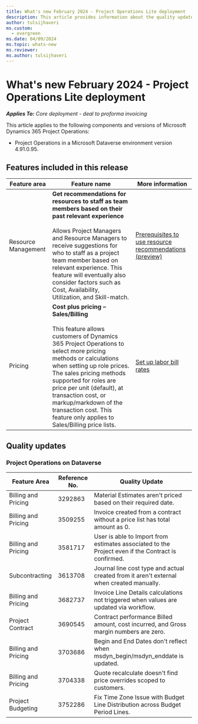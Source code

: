 ```yaml
---
title: What's new February 2024 - Project Operations Lite deployment
description: This article provides information about the quality updates that are available in the February 2024 release of Microsoft Dynamics 365 Project Operations Lite deployment.
author: tulsijhaveri
ms.custom:
  - evergreen
ms.date: 04/09/2024
ms.topic: whats-new
ms.reviewer: 
ms.author: tulsijhaveri
---
```


# What's new February 2024 - Project Operations Lite deployment

_**Applies To:** Core deployment - deal to proforma invoicing_

This article applies to the following components and versions of Microsoft Dynamics 365 Project Operations:

- Project Operations in a Microsoft Dataverse environment version 4.91.0.95.

## Features included in this release

| **Feature area** | **Feature name** | **More information** |
| --- | --- | --- |
| Resource Management | **Get recommendations for resources to staff as team members based on their past relevant experience**<br><br>Allows Project Managers and Resource Managers to receive suggestions for who to staff as a project team member based on relevant experience. This feature will eventually also consider factors such as Cost, Availability, Utilization, and Skill-match. | [Prerequisites to use resource recommendations (preview)](../..//resource-management/getting-started-with-resource-recommendations.md) |
| Pricing | **Cost plus pricing – Sales/Billing**<br><br>This feature allows customers of Dynamics 365 Project Operations to select more pricing methods or calculations when setting up role prices. The sales pricing methods supported for roles are price per unit (default), at transaction cost, or markup/markdown of the transaction cost. This feature only applies to Sales/Billing price lists. | [Set up labor bill rates](../pricing-costing/set-up-labor-bill-rate-sales.md) |

## Quality updates

### Project Operations on Dataverse

| **Feature Area** | **Reference No.** | **Quality Update** |
| --- | --- | --- |
| Billing and Pricing | 3292863 | Material Estimates aren't priced based on their required date. |
| Billing and Pricing | 3509255 | Invoice created from a contract without a price list has total amount as 0. |
| Billing and Pricing | 3581717 | User is able to Import from estimates associated to the Project even if the Contract is confirmed. |
| Subcontracting | 3613708 | Journal line cost type and actual created from it aren't external when created manually. |
| Billing and Pricing | 3682737 | Invoice Line Details calculations not triggered when values are updated via workflow. |
| Project Contract | 3690545 | Contract performance Billed amount, cost incurred, and Gross margin numbers are zero. |
| Billing and Pricing | 3703686 | Begin and End Dates don't reflect when msdyn_begin/msdyn_enddate is updated. |
| Billing and Pricing | 3704338 | Quote recalculate doesn't find price overrides scoped to customers. |
| Project Budgeting | 3752286 | Fix Time Zone Issue with Budget Line Distribution across Budget Period Lines. |

